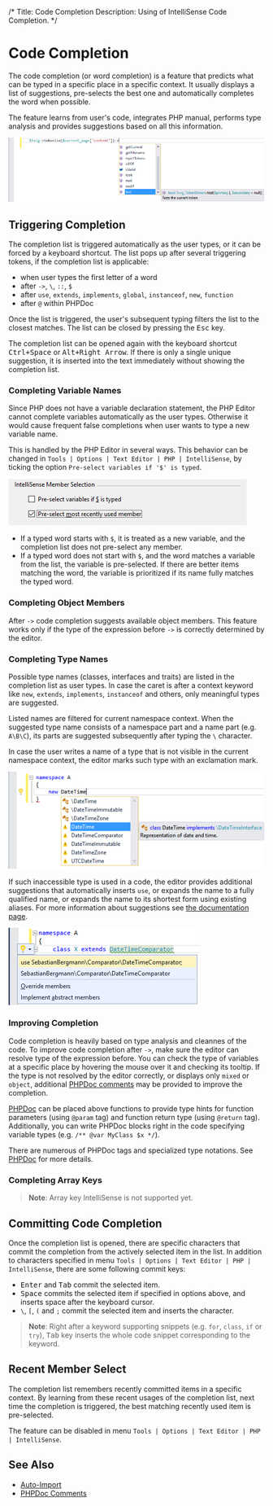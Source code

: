 /*
Title: Code Completion
Description: Using of IntelliSense Code Completion.
*/

# Code Completion

The code completion (or word completion) is a feature that predicts what can be typed in a specific place in a specific context. It usually displays a list of suggestions, pre-selects the best one and automatically completes the word when possible.

The feature learns from user's code, integrates PHP manual, performs type analysis and provides suggestions based on all this information.

![Code Completion](imgs/code-completion.png)

## Triggering Completion

The completion list is triggered automatically as the user types, or it can be forced by a keyboard shortcut. The list pops up after several triggering tokens, if the completion list is applicable:

- when user types the first letter of a word
- after `->`, `\`, `::`, `$`
- after `use`, `extends`, `implements`, `global`, `instanceof`, `new`, `function`
- after `@` within PHPDoc

Once the list is triggered, the user's subsequent typing filters the list to the closest matches. The list can be closed by pressing the <kbd>Esc</kbd> key.

The completion list can be opened again with the keyboard shortcut <kbd>Ctrl+Space</kbd> or <kbd>Alt+Right Arrow</kbd>. If there is only a single unique suggestion, it is inserted into the text immediately without showing the completion list.

### Completing Variable Names

Since PHP does not have a variable declaration statement, the PHP Editor cannot complete variables automatically as the user types. Otherwise it would cause frequent false completions when user wants to type a new variable name.

This is handled by the PHP Editor in several ways. This behavior can be changed in `Tools | Options | Text Editor | PHP | IntelliSense`, by ticking the option `Pre-select variables if '$' is typed`.

![IntelliSense Member Selection Options](imgs/intellisense-members-options.png)

- If a typed word starts with `$`, it is treated as a new variable, and the completion list does not pre-select any member.
- If a typed word does not start with `$`, and the word matches a variable from the list, the variable is pre-selected. If there are better items matching the word, the variable is prioritized if its name fully matches the typed word.

### Completing Object Members

After `->` code completion suggests available object members. This feature works only if the type of the expression before `->` is correctly determined by the editor.

### Completing Type Names

Possible type names (classes, interfaces and traits) are listed in the completion list as user types. In case the caret is after a context keyword like `new`, `extends`, `implements`, `instanceof` and others, only meaningful types are suggested.

Listed names are filtered for current namespace context. When the suggested type name consists of a namespace part and a name part (e.g. `A\B\C`), its parts are suggested subsequently after typing the `\` character.

In case the user writes a name of a type that is not visible in the current namespace context, the editor marks such type with an exclamation mark. 

![IntelliSense Invisible Types](imgs/completion-missing.png)

If such inaccessible type is used in a code, the editor provides additional suggestions that automatically inserts `use`, or expands the name to a fully qualified name, or expands the name to its shortest form using existing aliases. For more information about suggestions see [the documentation page](suggestions).

![Suggestions for type](imgs/suggesting-use.png)

### Improving Completion

Code completion is heavily based on type analysis and cleannes of the code. To improve code completion after `->`, make sure the editor can resolve type of the expression before. You can check the type of variables at a specific place by hovering the mouse over it and checking its tooltip. If the type is not resolved by the editor correctly, or displays only `mixed` or `object`, additional [PHPDoc comments](phpdoc) may be provided to improve the completion.

[PHPDoc](phpdoc) can be placed above functions to provide type hints for function parameters (using `@param` tag) and function return type (using `@return` tag). Additionally, you can write PHPDoc blocks right in the code specifying variable types (e.g. `/** @var MyClass $x */`).

There are numerous of PHPDoc tags and specialized type notations. See [PHPDoc](phpdoc) for more details.

### Completing Array Keys

> **Note**: Array key IntelliSense is not supported yet.

## Committing Code Completion

Once the completion list is opened, there are specific characters that commit the completion from the actively selected item in the list. In addition to characters specified in menu `Tools | Options | Text Editor | PHP | IntelliSense`, there are some following commit keys:

- <kbd>Enter</kbd> and <kbd>Tab</kbd> commit the selected item.
- <kbd>Space</kbd> commits the selected item if specified in options above, and inserts space after the keyboard cursor.
- `\`, `[`, `(` and `;` commit the selected item and inserts the character.

> **Note**: Right after a keyword supporting snippets (e.g. `for`, `class`, `if` or `try`), <kbd>Tab</kbd> key inserts the whole code snippet corresponding to the keyword.

## Recent Member Select

The completion list remembers recently committed items in a specific context. By learning from these recent usages of the completion list, next time the completion is triggered, the best matching recently used item is pre-selected.

The feature can be disabled in menu `Tools | Options | Text Editor | PHP | IntelliSense`.

## See Also

- [Auto-Import](auto-import)
- [PHPDoc Comments](phpdoc)
